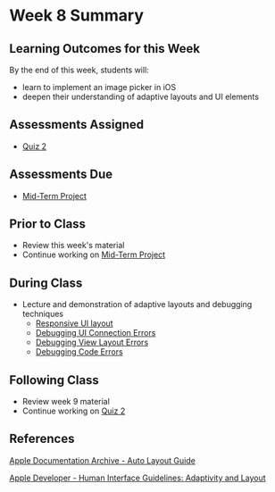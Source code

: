 # Week 8 Summary

## Learning Outcomes for this Week

By the end of this week, students will:

- learn to implement an image picker in iOS
- deepen their understanding of adaptive layouts and UI elements

## Assessments Assigned

- [Quiz 2](/assessments/participation/quiz-2.md)

## Assessments Due

- [Mid-Term Project](/assessments/projects/mid-term.md)

## Prior to Class

- Review this week's material
- Continue working on [Mid-Term Project](/assessments/projects/mid-term.md)

## During Class

- Lecture and demonstration of adaptive layouts and debugging techniques
    - [Responsive UI layout](./responsive-layout.md)
    - [Debugging UI Connection Errors](./ui-errors.md)
    - [Debugging View Layout Errors](./view-errors.md)
    - [Debugging Code Errors](./code-errors.md)

## Following Class

- Review week 9 material
- Continue working on [Quiz 2](/assessments/participation/quiz-2.md)

## References

[Apple Documentation Archive - Auto Layout Guide](https://developer.apple.com/library/archive/documentation/UserExperience/Conceptual/AutolayoutPG/index.html#//apple_ref/doc/uid/TP40010853-CH7-SW1)

[Apple Developer - Human Interface Guidelines: Adaptivity and Layout](https://developer.apple.com/design/human-interface-guidelines/ios/visual-design/adaptivity-and-layout/)
